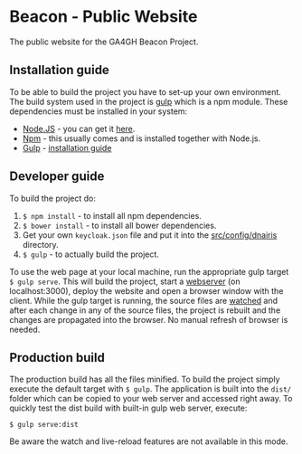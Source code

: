 # Beacon - Public Website

The public website for the GA4GH Beacon Project.

## Installation guide

To be able to build the project you have to set-up your own environment. The build system used in the project is 
[gulp](http://gulpjs.com/) which is a npm module. These dependencies must be installed in your system:

* [Node.JS](https://nodejs.org/) - you can get it [here](https://nodejs.org/download/).
* [Npm](https://www.npmjs.com/) - this usually comes and is installed together with Node.js.
* [Gulp](http://gulpjs.com/) - [installation guide](https://github.com/gulpjs/gulp/blob/master/docs/getting-started.md)

## Developer guide

To build the project do:

1. `$ npm install` - to install all npm dependencies.
2. `$ bower install` - to install all bower dependencies.
3. Get your own `keycloak.json` file and put it into the [src/config/dnairis](src/config/dnairis) directory. 
4. `$ gulp` - to actually build the project.

To use the web page at your local machine, run the appropriate gulp target `$ gulp serve`. This will build the 
project, start a [webserver](http://www.browsersync.io/docs/gulp/) (on localhost:3000), deploy the website and
open a browser window with the client. While the gulp target is running, the source files are 
[watched](https://www.npmjs.com/package/gulp-watch) and after each change in any of the source files, the project is 
rebuilt and the changes are propagated into the browser. No manual refresh of browser is needed.

## Production build

The production build has all the files minified.
To build the project simply execute the default target with `$ gulp`. The application is built into the 
`dist/` folder which can be copied to your web server and accessed right away. To quickly test the dist
build with built-in gulp web server, execute:

```$ gulp serve:dist``` 

Be aware the watch and live-reload features are not available in this mode. 
